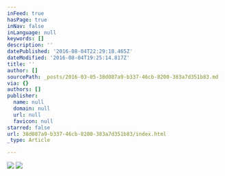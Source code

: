 ```yaml
---
inFeed: true
hasPage: true
inNav: false
inLanguage: null
keywords: []
description: ''
datePublished: '2016-08-04T22:29:18.465Z'
dateModified: '2016-08-04T19:25:14.817Z'
title: ''
author: []
sourcePath: _posts/2016-03-05-38d087a9-b337-46cb-8200-383a7d351b83.md
via: {}
authors: []
publisher:
  name: null
  domain: null
  url: null
  favicon: null
starred: false
url: 38d087a9-b337-46cb-8200-383a7d351b83/index.html
_type: Article

---
```

![](https://the-grid-user-content.s3-us-west-2.amazonaws.com/06088ec6-4137-491f-9a32-933a2dbfe68d.jpg)
![](https://the-grid-user-content.s3-us-west-2.amazonaws.com/84eec65e-b8a2-4132-9f81-4a1e6f10667a.jpg)
